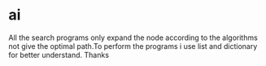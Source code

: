 # ai
All the search programs only expand the node according to the algorithms not give the optimal path.To perform the programs i use list and
dictionary for better understand.
Thanks
